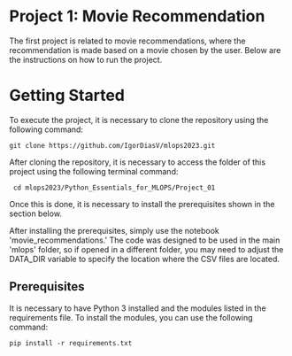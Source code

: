 # Project 1: Movie Recommendation
The first project is related to movie recommendations, where the recommendation is made based on a movie chosen by the user.
Below are the instructions on how to run the project.

# Getting Started
To execute the project, it is necessary to clone the repository using the following command:

```
git clone https://github.com/IgorDiasV/mlops2023.git
```
After cloning the repository, it is necessary to access the folder of this project using the following terminal command:
``` 
 cd mlops2023/Python_Essentials_for_MLOPS/Project_01
```
Once this is done, it is necessary to install the prerequisites shown in the section below.

After installing the prerequisites, simply use the notebook 'movie_recommendations.' The code was designed to be used in the main 'mlops' folder, so if opened in a different folder, you may need to adjust the DATA_DIR variable to specify the location where the CSV files are located.

## Prerequisites
It is necessary to have Python 3 installed and the modules listed in the requirements file. To install the modules, you can use the following command:

```
pip install -r requirements.txt
```


